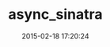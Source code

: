 ---
layout: post
title:  "async_sinatra"
repo:   "raggi/async_sinatra"
date:   2015-02-18 17:20:24
gemurl: http://github.com/raggi/async_sinatra
---